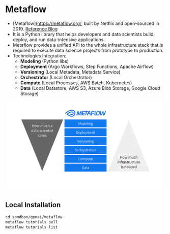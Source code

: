 # Metaflow

- [Metaflow](https://metaflow.org/, built by Netflix and open-sourced in 2019. [Reference Blog](https://netflixtechblog.com/open-sourcing-metaflow-a-human-centric-framework-for-data-science-fa72e04a5d9)
-  It is a Python library that helps developers and data scientists build, deploy, and run data-intensive applications.
- Metaflow provides a unified API to the whole infrastructure stack that is required to execute data science projects from prototype to production.
- Technologies Integration: 
    - **Modeling** (Python libs)
    - **Deployment** (Argo Workflows, Step Functions, Apache Airflow)
    - **Versioning** (Local Metadata, Metadata Service)
    - **Orchestrator** (Local Orchestrator)
    - **Compute** (Local Processes, AWS Batch, Kubernetes)
    - **Data** (Local Datastore, AWS S3, Azure Blob Storage, Google Cloud Storage)

![Metaflow Layers](metaflow-layers.png)

## Local Installation

```
cd sandbox/genai/metaflow
metaflow tutorials pull
metaflow tutorials list
```
